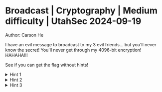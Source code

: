 # Broadcast | Cryptography | Medium difficulty | UtahSec 2024-09-19
Author: Carson He

I have an evil message to broadcast to my 3 evil friends... but you'll never know the secret! You'll never get through my 4096-bit encryption! HAHAHA!!!

See if you can get the flag without hints!

<details>
    <summary>Hint 1</summary>
    sagemath is useful and can save you a lot of time. :)
</details>

<details>
    <summary>Hint 2</summary>
    4096 bits is guaranteed to be strong enough, regardless of known attacks... right?
</details>

<details>
    <summary>Hint 3</summary>
    The same message is encrypted using multiple different public keys, and the e value looks rather small, doesn't it...?
</details>
